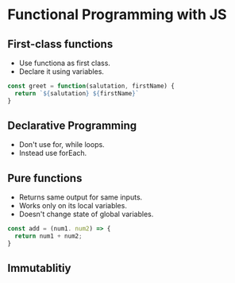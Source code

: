 # Functional Programming with JS

## First-class functions

- Use functiona as first class.
- Declare it using variables.

```js
const greet = function(salutation, firstName) {
  return `${salutation} ${firstName}`
}
```

## Declarative Programming

- Don't use for, while loops.
- Instead use forEach.

## Pure functions

- Returns same output for same inputs.
- Works only on its local variables.
- Doesn't change state of global variables.
```js
const add = (num1. num2) => {
  return num1 + num2;
}
```

## Immutablitiy




